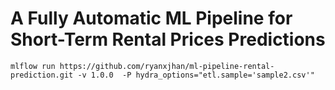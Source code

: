 # A Fully Automatic ML Pipeline for Short-Term Rental Prices Predictions

```
mlflow run https://github.com/ryanxjhan/ml-pipeline-rental-prediction.git -v 1.0.0  -P hydra_options="etl.sample='sample2.csv'"
```

